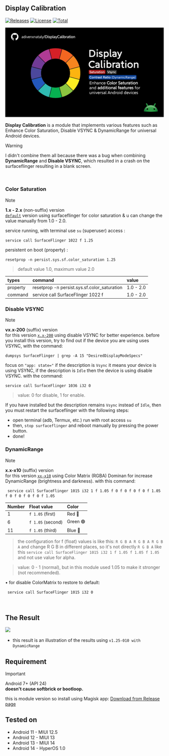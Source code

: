 ## Display Calibration
[![Releases](https://img.shields.io/github/v/release/adivenxnataly/DisplayCalibration?color=blue&label=Release&logo=github)](https://github.com/adivenxnataly/DisplayCalibration/releases) [![License](https://img.shields.io/github/license/adivenxnataly/DisplayCalibration?color=red&label=License)](https://github.com/adivenxnataly/DisplayCalibration/blob/main/LICENSE) [![Total](https://shields.io/github/downloads/adivenxnataly/DisplayCalibration/total?logo=Bookmeter&label=Counts&logoColor=yellow&color=yellow)](https://github.com/adivenxnataly/DisplayCalibration/releases)


![banner](https://github.com/adivenxnataly/DisplayCalibration/blob/main/files/banner2.png)

**Display Calibration** is a module that implements various features such as Enhance Color Saturation, Disable VSYNC & DynamicRange for universal Android devices.

> [!warning]
> I didn't combine them all because there was a bug when combining **DynamicRange** and **Disable VSYNC**, which resulted in a crash on the surfaceflinger resulting in a blank screen.
<br>

### Color Saturation
> [!NOTE]
> **1.x - 2.x** (non-suffix) version <br>
> [`default`](https://github.com/adivenxnataly/DisplayCalibration/releases/tag/2.0-000) version using surfaceflinger for color saturation & u can change the value manually from 1.0 - 2.0.

 service running, with terminal use `su` (superuser) access :
 
    service call SurfaceFlinger 1022 f 1.25
 
 persistent on boot (property) :
 
    resetprop -n persist.sys.sf.color_saturation 1.25

 > default value 1.0, maximum value 2.0

| types    | command                                              |      value     |
|:-------- |:-----------------------------------------------------|:---------------|
| property | resetprop -n persist.sys.sf.color_saturation <value> | 1.0 - 2.0      |
| command  | service call SurfaceFlinger 1022 f <value>           | 1.0 - 2.0      |

### Disable VSYNC
> [!note]
> **vx.x-200** (suffix) version <br>
> for this version [`x.x-200`](https://github.com/adivenxnataly/DisplayCalibration/releases/tag/2.0-200) using disable VSYNC for better experience. before you install this version, try to find out if the device you are using uses VSYNC, with the command:

    dumpsys SurfaceFlinger | grep -A 15 "DesiredDisplayModeSpecs"

 focus on `"app: state="` if the description is `Vsync` it means your device is using VSYNC, if the description is `Idle` then the device is using disable VSYNC. with the command:

    service call SurfaceFlinger 1036 i32 0

 > value: 0 for disable, 1 for enable.

 If you have installed but the description remains `Vsync` instead of `Idle`, then you must restart the surfaceflinger with the following steps:
 - open terminal (adb, Termux, etc.) run with root access `su`
 - then, `stop surfaceflinger` and reboot manually by pressing the power button.
 - done!

### DynamicRange
> [!note]
> **x.x-x10** (suffix) version <br>
> for this version [`xx-x10`](https://github.com/adivenxnataly/DisplayCalibration/releases/tag/1.25-010) using Color Matrix (RGBA) Dominan for increase DynamicRange (brightness and darkness).
 with this command:

     service call SurfaceFlinger 1015 i32 1 f 1.05 f 0 f 0 f 0 f 0 f 1.05 f 0 f 0 f 0 f 0 f 1.05

| Number | Float value      | Color     |
|:-------|:-----------------|:----------|
| 1      | `f 1.05` (first) | Red 🔴    |
| 6      | `f 1.05` (second)| Green 🟢  |
| 11     | `f 1.05` (third) | Blue 🔵   |

 > the configuration for f (float) values is like this: `R G B A R G B A R G B A` and change R G B in different places, so it's not directly `R G B A` like this `service call SurfaceFlinger 1015 i32 1 f 1.05 f 1.05 f 1.05` and not use value for alpha.

 > value: 0 - 1 (normal), but in this module used 1.05 to make it stronger (not recommended).

 • for disable ColorMatrix to restore to default:

     service call SurfaceFlinger 1015 i32 0

<br>

## The Result
 ![](https://github.com/adivenxnataly/DisplayCalibration/blob/main/files/compareimg.png)
 * this result is an illustration of the results using `v1.25-010 with DynamicRange`

## Requirement
> [!important]
> Android 7+ (API 24) <br>
> **doesn't cause softbrick or bootloop.**

this is module version so install using Magisk app:
 [Download from Release page](https://github.com/adivenxnataly/DisplayCalibration/releases)
 
## Tested on
  - Android 11 - MIUI 12.5
  - Android 12 - MIUI 13
  - Android 13 - MIUI 14
  - Android 14 - HyperOS 1.0

